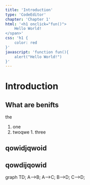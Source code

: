 ```yaml
---
title: 'Introduction'
type: 'CodeEditor'
chapter: 'Chapter 1'
html: '<h1 onclick="fun()">
    Hello World!
</span>'
css: 'h1 {
    color: red
}'
javascript: 'function fun(){
    alert("Hello World!")
}'
---
```

# Introduction

## What are  benifts
the
1. one
1. twoqwe  1. three

## qowidjqwoid

## qowdijqowid


<Chart>
graph TD;
    A-->B;
    A-->C;
    B-->D;
    C-->D;
</Chart>